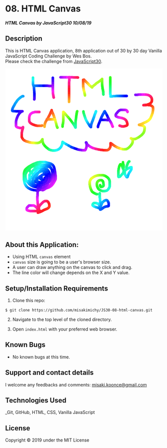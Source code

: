 # 08. HTML Canvas

#### _HTML Canvas by JavaScript30 10/08/19_

## Description
This is HTML Canvas application, 8th application out of 30 by 30 day Vanilla JavaScript Coding Challenge by Wes Bos.<br>
Please check the challenge from [JavaScript30](http://wesbos.com/javascript30/).

![Screenshot of the app](img/screenshot.png)


## About this Application:
- Using HTML `canvas` element
- `canvas` size is going to be a user's browser size.
- A user can draw anything on the canvas to click and drag.
- The line color will change depends on the X and Y value.


## Setup/Installation Requirements

1. Clone this repo:
```
$ git clone https://github.com/misakimichy/JS30-08-html-canvas.git
```

2. Navigate to the top level of the cloned directory.

3. Open `index.html` with your preferred web browser.

## Known Bugs
* No known bugs at this time.

## Support and contact details
 I welcome any feedbacks and comments: misaki.koonce@gmail.com

## Technologies Used
_Git, GitHub, HTML, CSS, Vanilla JavaScript

## License
Copyright © 2019 under the MIT License